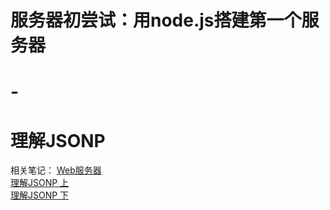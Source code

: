 # 服务器初尝试：用node.js搭建第一个服务器
# -
# 理解JSONP

相关笔记：
[Web服务器](https://zhuanlan.zhihu.com/p/41605733)  
[理解JSONP 上](https://zhuanlan.zhihu.com/p/41590983)  
[理解JSONP 下](https://zhuanlan.zhihu.com/p/41591178)

